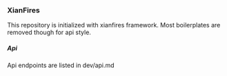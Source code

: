 ### XianFires
This repository is initialized with xianfires framework.
Most boilerplates are removed though for api style.

##### Api
Api endpoints are listed in dev/api.md
